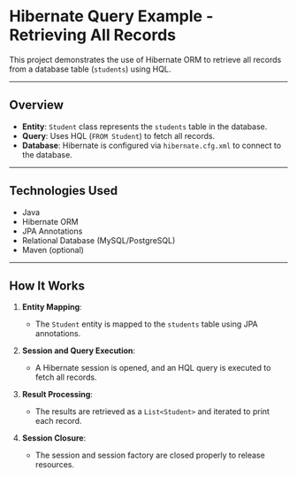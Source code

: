 # Hibernate Query Example - Retrieving All Records

This project demonstrates the use of Hibernate ORM to retrieve all records from a database table (`students`) using HQL.

---

## **Overview**

- **Entity**: `Student` class represents the `students` table in the database.
- **Query**: Uses HQL (`FROM Student`) to fetch all records.
- **Database**: Hibernate is configured via `hibernate.cfg.xml` to connect to the database.

---

## **Technologies Used**

- Java
- Hibernate ORM
- JPA Annotations
- Relational Database (MySQL/PostgreSQL)
- Maven (optional)

---

## **How It Works**

1. **Entity Mapping**:
   - The `Student` entity is mapped to the `students` table using JPA annotations.

2. **Session and Query Execution**:
   - A Hibernate session is opened, and an HQL query is executed to fetch all records.

3. **Result Processing**:
   - The results are retrieved as a `List<Student>` and iterated to print each record.

4. **Session Closure**:
   - The session and session factory are closed properly to release resources.


